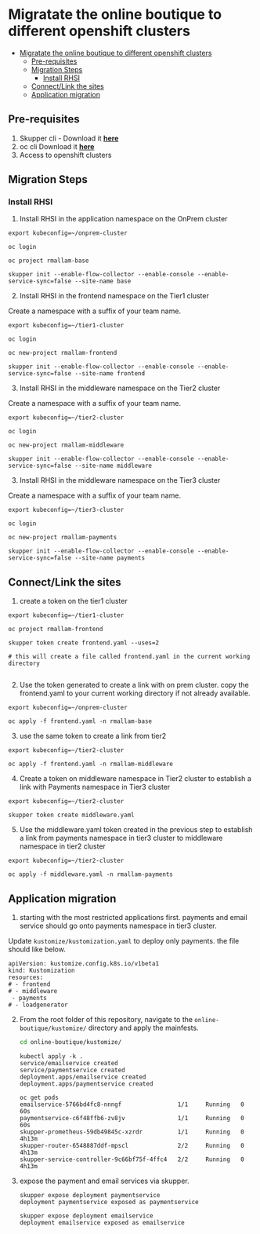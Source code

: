 # Migratate the online boutique to different openshift clusters

- [Migratate the online boutique to different openshift clusters](#migratate-the-online-boutique-to-different-openshift-clusters)
  - [Pre-requisites](#pre-requisites)
  - [Migration Steps](#migration-steps)
    - [Install RHSI](#install-rhsi)
  - [Connect/Link the sites](#connectlink-the-sites)
  - [Application migration](#application-migration)

## Pre-requisites

   1. Skupper cli - Download it [**here**](https://skupper.io/releases/index.html)
   2. oc cli Download it [**here**](http://mirror.openshift.com/pub/openshift-v4/clients/ocp/4.14.0/openshift-client-linux-4.14.0.tar.gz)
   3. Access to openshift clusters 
   
## Migration Steps

### Install RHSI

1. Install RHSI in the application namespace on the OnPrem cluster

```
export kubeconfig=~/onprem-cluster

oc login

oc project rmallam-base

```

```
skupper init --enable-flow-collector --enable-console --enable-service-sync=false --site-name base

```

2. Install RHSI in the frontend namespace on the Tier1 cluster

Create a namespace with a suffix of your team name. 

```
export kubeconfig=~/tier1-cluster

oc login

oc new-project rmallam-frontend

```

```
skupper init --enable-flow-collector --enable-console --enable-service-sync=false --site-name frontend

```

3. Install RHSI in the middleware namespace on the Tier2 cluster

Create a namespace with a suffix of your team name. 

```
export kubeconfig=~/tier2-cluster

oc login

oc new-project rmallam-middleware

```

```
skupper init --enable-flow-collector --enable-console --enable-service-sync=false --site-name middleware

```

3. Install RHSI in the middleware namespace on the Tier3 cluster

Create a namespace with a suffix of your team name.

```
export kubeconfig=~/tier3-cluster

oc login 

oc new-project rmallam-payments

```

```
skupper init --enable-flow-collector --enable-console --enable-service-sync=false --site-name payments

```

## Connect/Link the sites

1. create a token on the tier1 cluster

```
export kubeconfig=~/tier1-cluster

oc project rmallam-frontend

skupper token create frontend.yaml --uses=2 

# this will create a file called frontend.yaml in the current working directory
 
```

2. Use the token generated to create a link with on prem cluster. copy the frontend.yaml to your current working directory if not already available.

```
export kubeconfig=~/onprem-cluster

oc apply -f frontend.yaml -n rmallam-base

```

3. use the same token to create a link from tier2

```
export kubeconfig=~/tier2-cluster

oc apply -f frontend.yaml -n rmallam-middleware

```

4. Create a token on middleware namespace in Tier2 cluster to establish a link with Payments namespace in Tier3 cluster

```
export kubeconfig=~/tier2-cluster

skupper token create middleware.yaml

```

5. Use the middleware.yaml token created in the previous step to establish a link from payments namespace in tier3 cluster to middleware namespace in tier2 cluster

```
export kubeconfig=~/tier2-cluster

oc apply -f middleware.yaml -n rmallam-payments

```

## Application migration

1. starting with the most restricted applications first. payments and email service should go onto payments namespace in tier3 cluster.

Update `kustomize/kustomization.yaml` to deploy only payments. the file should like below.

```
apiVersion: kustomize.config.k8s.io/v1beta1
kind: Kustomization
resources:
# - frontend
# - middleware
 - payments
# - loadgenerator

```
2. From the root folder of this repository, navigate to the `online-boutique/kustomize/` directory and apply the mainfests.

    ```bash
    cd online-boutique/kustomize/
   
    ```
    ```
    kubectl apply -k .
    service/emailservice created
    service/paymentservice created
    deployment.apps/emailservice created
    deployment.apps/paymentservice created
    ```
    ```
    oc get pods
    emailservice-5766bd4fc8-nnngf                1/1     Running   0          60s
    paymentservice-c6f48ffb6-zv8jv               1/1     Running   0          60s
    skupper-prometheus-59db49845c-xzrdr          1/1     Running   0          4h13m
    skupper-router-6548887ddf-mpscl              2/2     Running   0          4h13m
    skupper-service-controller-9c66bf75f-4ffc4   2/2     Running   0          4h13m
    ```

3. expose the payment and email services via skupper.
   
   ```
   skupper expose deployment paymentservice
   deployment paymentservice exposed as paymentservice
   ```
   
   ```
   skupper expose deployment emailservice
   deployment emailservice exposed as emailservice
   ```



